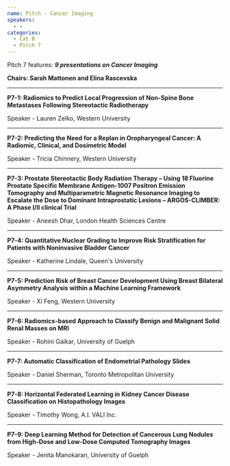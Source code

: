 ```yaml
---
name: Pitch - Cancer Imaging
speakers:
  - -
categories:
  - Cat B
  - Pitch 7
---
```


Pitch 7 features: _**9 presentations on Cancer Imaging**_

**Chairs: Sarah Mattonen and Elina Rascevska**

_____________________________________________________

**P7-1: Radiomics to Predict Local Progression of Non-Spine Bone Metastases Following Stereotactic Radiotherapy**

Speaker - Lauren Zelko, Western University

_____________________________________________________

**P7-2: Predicting the Need for a Replan in Oropharyngeal Cancer: A Radiomic, Clinical, and Dosimetric Model**

Speaker - Tricia Chinnery, Western University

_____________________________________________________

**P7-3: Prostate Stereotactic Body Radiation Therapy – Using 18 Fluorine Prostate Specific Membrane Antigen-1007 Positron Emission Tomography and Multiparametric Magnetic Resonance Imaging to Escalate the Dose to Dominant Intraprostatic Lesions – ARGOS-CLIMBER: A Phase I/II clinical Trial**

Speaker - Aneesh Dhar, London Health Sciences Centre

_____________________________________________________

**P7-4: Quantitative Nuclear Grading to Improve Risk Stratification for Patients with Noninvasive Bladder Cancer**

Speaker - Katherine Lindale, Queen's University

_____________________________________________________

**P7-5: Prediction Risk of Breast Cancer Development Using Breast Bilateral Asymmetry Analysis within a Machine Learning Framework**

Speaker - Xi Feng, Western University

_____________________________________________________

**P7-6: Radiomics-based Approach to Classify Benign and Malignant Solid Renal Masses on MRI**

Speaker - Rohini Gaikar, University of Guelph

_____________________________________________________

**P7-7: Automatic Classification of Endometrial Pathology Slides**

Speaker - Daniel Sherman, Toronto Metropolitan University

_____________________________________________________

**P7-8: Horizontal Federated Learning in Kidney Cancer Disease Classification on Histopathology Images**

Speaker - Timothy Wong, A.I. VALI Inc.

_____________________________________________________

**P7-9: Deep Learning Method for Detection of Cancerous Lung Nodules from High-Dose and Low-Dose Computed Tomography Images**

Speaker - Jenita Manokaran, University of Guelph

